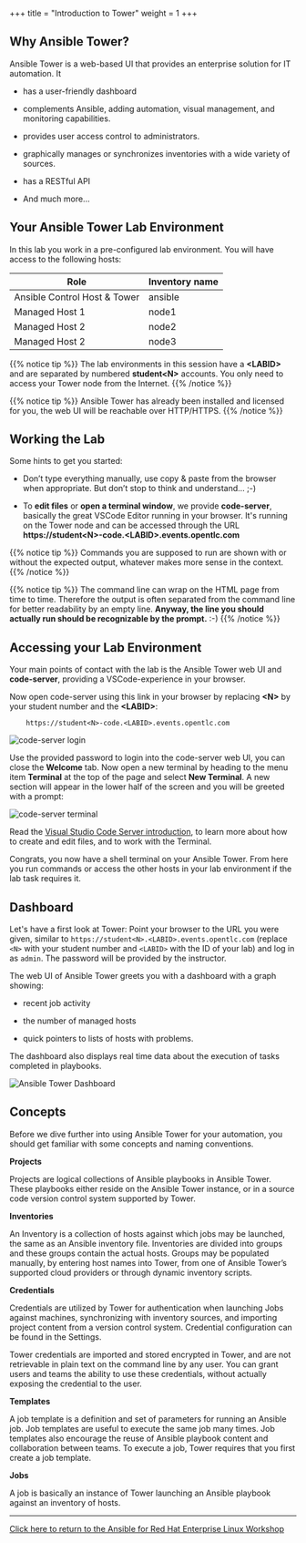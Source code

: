 +++
title = "Introduction to Tower"
weight = 1
+++

## Why Ansible Tower?

Ansible Tower is a web-based UI that provides an enterprise solution for IT automation. It

  - has a user-friendly dashboard

  - complements Ansible, adding automation, visual management, and monitoring capabilities.

  - provides user access control to administrators.

  - graphically manages or synchronizes inventories with a wide variety of sources.

  - has a RESTful API

  - And much more...

## Your Ansible Tower Lab Environment

In this lab you work in a pre-configured lab environment. You will have access to the following hosts:

| Role                         | Inventory name |
| -----------------------------| ---------------|
| Ansible Control Host & Tower | ansible        |
| Managed Host 1               | node1          |
| Managed Host 2               | node2          |
| Managed Host 2               | node3          |

{{% notice tip %}}
The lab environments in this session have a **\<LABID>** and are separated by numbered **student\<N>** accounts. You only need to access your Tower node from the Internet.
{{% /notice %}}

{{% notice tip %}}
Ansible Tower has already been installed and licensed for you, the web UI will be reachable over HTTP/HTTPS.
{{% /notice %}}

## Working the Lab

Some hints to get you started:

  - Don’t type everything manually, use copy & paste from the browser when appropriate. But don’t stop to think and understand… ;-)

  - To **edit files** or **open a terminal window**, we provide **code-server**, basically the great VSCode Editor running in your browser. It's running on the Tower node and can be accessed through the URL **https://student\<N>-code.\<LABID>.events.opentlc.com**

{{% notice tip %}}
Commands you are supposed to run are shown with or without the expected output, whatever makes more sense in the context.
{{% /notice %}}

{{% notice tip %}}
The command line can wrap on the HTML page from time to time. Therefore the output is often separated from the command line for better readability by an empty line. **Anyway, the line you should actually run should be recognizable by the prompt.** :-)
{{% /notice %}}

## Accessing your Lab Environment

Your main points of contact with the lab is the Ansible Tower web UI and **code-server**, providing a VSCode-experience in your browser.

Now open code-server using this link in your browser by replacing **\<N\>** by your student number and the **\<LABID\>**:


     	https://student<N>-code.<LABID>.events.opentlc.com


![code-server login](../../images/vscode-pwd.png)

Use the provided password to login into the code-server web UI, you can close the **Welcome** tab. Now open a new terminal by heading to the menu item **Terminal** at the top of the page and select **New Terminal**. A new section will appear in the lower half of the screen and you will be greeted with a prompt:

![code-server terminal](../../images/vscode-terminal.png)

Read the [Visual Studio Code Server introduction](../../vscode-intro/), to learn more about how to create and edit files, and to work with the Terminal.

Congrats, you now have a shell terminal on your Ansible Tower. From here you run commands or access the other hosts in your lab environment if the lab task requires it.

## Dashboard

Let's have a first look at Tower: Point your browser to the URL you were given, similar to `https://student<N>.<LABID>.events.opentlc.com` (replace `<N>` with your student number and `<LABID>` with the ID of your lab) and log in as `admin`. The password will be provided by the instructor.

The web UI of Ansible Tower greets you with a dashboard with a graph showing:

  - recent job activity

  - the number of managed hosts

  - quick pointers to lists of hosts with problems.

The dashboard also displays real time data about the execution of tasks completed in playbooks.

![Ansible Tower Dashboard](../../images/dashboard.png)

## Concepts

Before we dive further into using Ansible Tower for your automation, you should get familiar with some concepts and naming conventions.

**Projects**

Projects are logical collections of Ansible playbooks in Ansible Tower. These playbooks either reside on the Ansible Tower instance, or in a source code version control system supported by Tower.

**Inventories**

An Inventory is a collection of hosts against which jobs may be launched, the same as an Ansible inventory file. Inventories are divided into groups and these groups contain the actual hosts. Groups may be populated manually, by entering host names into Tower, from one of Ansible Tower’s supported cloud providers or through dynamic inventory scripts.

**Credentials**

Credentials are utilized by Tower for authentication when launching Jobs against machines, synchronizing with inventory sources, and importing project content from a version control system. Credential configuration can be found in the Settings.

Tower credentials are imported and stored encrypted in Tower, and are not retrievable in plain text on the command line by any user. You can grant users and teams the ability to use these credentials, without actually exposing the credential to the user.

**Templates**

A job template is a definition and set of parameters for running an Ansible job. Job templates are useful to execute the same job many times. Job templates also encourage the reuse of Ansible playbook content and collaboration between teams. To execute a job, Tower requires that you first create a job template.

**Jobs**

A job is basically an instance of Tower launching an Ansible playbook against an inventory of hosts.

----

[Click here to return to the Ansible for Red Hat Enterprise Linux Workshop](../)
